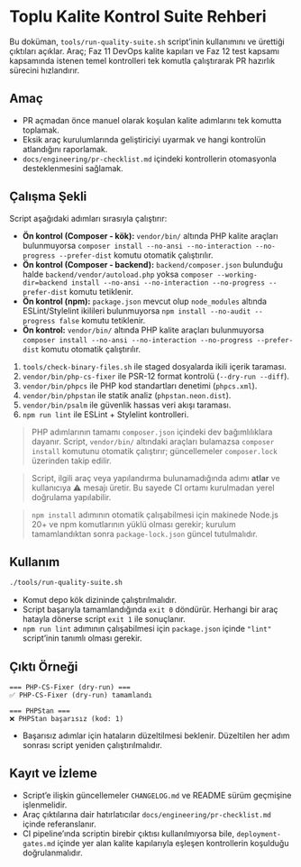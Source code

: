 # Toplu Kalite Kontrol Suite Rehberi

Bu doküman, `tools/run-quality-suite.sh` script’inin kullanımını ve ürettiği çıktıları açıklar. Araç; Faz 11 DevOps kalite kapıları ve Faz 12 test kapsamı kapsamında istenen temel kontrolleri tek komutla çalıştırarak PR hazırlık sürecini hızlandırır.

## Amaç
- PR açmadan önce manuel olarak koşulan kalite adımlarını tek komutta toplamak.
- Eksik araç kurulumlarında geliştiriciyi uyarmak ve hangi kontrolün atlandığını raporlamak.
- `docs/engineering/pr-checklist.md` içindeki kontrollerin otomasyonla desteklenmesini sağlamak.

## Çalışma Şekli
Script aşağıdaki adımları sırasıyla çalıştırır:

- **Ön kontrol (Composer - kök):** `vendor/bin/` altında PHP kalite araçları bulunmuyorsa `composer install --no-ansi --no-interaction --no-progress --prefer-dist` komutu otomatik çalıştırılır.
- **Ön kontrol (Composer - backend):** `backend/composer.json` bulunduğu halde `backend/vendor/autoload.php` yoksa `composer --working-dir=backend install --no-ansi --no-interaction --no-progress --prefer-dist` komutu tetiklenir.
- **Ön kontrol (npm):** `package.json` mevcut olup `node_modules` altında ESLint/Stylelint ikilileri bulunmuyorsa `npm install --no-audit --progress false` komutu tetiklenir.
- **Ön kontrol:** `vendor/bin/` altında PHP kalite araçları bulunmuyorsa `composer install --no-ansi --no-interaction --no-progress --prefer-dist` komutu otomatik çalıştırılır.
1. `tools/check-binary-files.sh` ile staged dosyalarda ikili içerik taraması.
2. `vendor/bin/php-cs-fixer` ile PSR-12 format kontrolü (`--dry-run --diff`).
3. `vendor/bin/phpcs` ile PHP kod standartları denetimi (`phpcs.xml`).
4. `vendor/bin/phpstan` ile statik analiz (`phpstan.neon.dist`).
5. `vendor/bin/psalm` ile güvenlik hassas veri akışı taraması.
6. `npm run lint` ile ESLint + Stylelint kontrolleri.

> PHP adımlarının tamamı `composer.json` içindeki dev bağımlılıklara dayanır. Script, `vendor/bin/` altındaki araçları bulamazsa `composer install` komutunu otomatik çalıştırır; güncellemeler `composer.lock` üzerinden takip edilir.

> Script, ilgili araç veya yapılandırma bulunamadığında adımı **atlar** ve kullanıcıya ⚠️ mesajı üretir. Bu sayede CI ortamı kurulmadan yerel doğrulama yapılabilir.

> `npm install` adımının otomatik çalışabilmesi için makinede Node.js 20+ ve npm komutlarının yüklü olması gerekir; kurulum tamamlandıktan sonra `package-lock.json` güncel tutulmalıdır.

## Kullanım
```bash
./tools/run-quality-suite.sh
```

- Komut depo kök dizininde çalıştırılmalıdır.
- Script başarıyla tamamlandığında `exit 0` döndürür. Herhangi bir araç hatayla dönerse script `exit 1` ile sonuçlanır.
- `npm run lint` adımının çalışabilmesi için `package.json` içinde `"lint"` script’inin tanımlı olması gerekir.

## Çıktı Örneği
```
=== PHP-CS-Fixer (dry-run) ===
✅ PHP-CS-Fixer (dry-run) tamamlandı

=== PHPStan ===
❌ PHPStan başarısız (kod: 1)
```

- Başarısız adımlar için hataların düzeltilmesi beklenir. Düzeltilen her adım sonrası script yeniden çalıştırılmalıdır.

## Kayıt ve İzleme
- Script’e ilişkin güncellemeler `CHANGELOG.md` ve README sürüm geçmişine işlenmelidir.
- Araç çıktılarına dair hatırlatıcılar `docs/engineering/pr-checklist.md` içinde referanslanır.
- CI pipeline’ında scriptin birebir çıktısı kullanılmıyorsa bile, `deployment-gates.md` içinde yer alan kalite kapılarıyla eşleşen kontrollerin koşulduğu doğrulanmalıdır.
